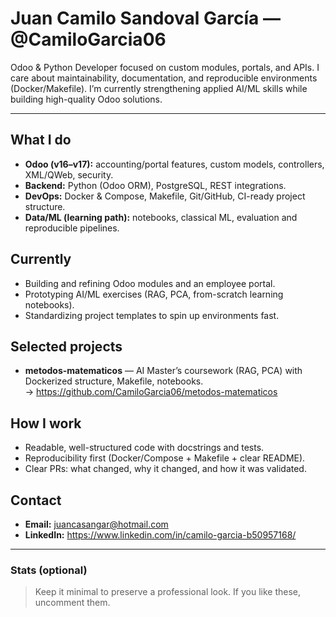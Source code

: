 # Juan Camilo Sandoval García — @CamiloGarcia06

Odoo & Python Developer focused on custom modules, portals, and APIs. I care about maintainability, documentation, and reproducible environments (Docker/Makefile). I’m currently strengthening applied AI/ML skills while building high-quality Odoo solutions.

---

## What I do
- **Odoo (v16–v17):** accounting/portal features, custom models, controllers, XML/QWeb, security.
- **Backend:** Python (Odoo ORM), PostgreSQL, REST integrations.
- **DevOps:** Docker & Compose, Makefile, Git/GitHub, CI-ready project structure.
- **Data/ML (learning path):** notebooks, classical ML, evaluation and reproducible pipelines.

## Currently
- Building and refining Odoo modules and an employee portal.
- Prototyping AI/ML exercises (RAG, PCA, from-scratch learning notebooks).
- Standardizing project templates to spin up environments fast.

## Selected projects
- **metodos-matematicos** — AI Master’s coursework (RAG, PCA) with Dockerized structure, Makefile, notebooks.  
  → https://github.com/CamiloGarcia06/metodos-matematicos

## How I work
- Readable, well-structured code with docstrings and tests.
- Reproducibility first (Docker/Compose + Makefile + clear README).
- Clear PRs: what changed, why it changed, and how it was validated.

## Contact
- **Email:** juancasangar@hotmail.com  
- **LinkedIn:** https://www.linkedin.com/in/camilo-garcia-b50957168/

---

### Stats (optional)
> Keep it minimal to preserve a professional look. If you like these, uncomment them.

<!-- GitHub Stats -->
<!--
![GitHub Stats](https://github-readme-stats.vercel.app/api?username=CamiloGarcia06&show_icons=true&hide_title=true)
-->

<!-- Top Languages (note: repo size can bias this chart) -->
<!--
![Top Languages](https://github-readme-stats.vercel.app/api/top-langs/?username=CamiloGarcia06&layout=compact&langs_count=8&card_width=320)
-->

<!-- Streak (only if you’re consistently active) -->
<!--
![GitHub Streak](https://streak-stats.demolab.com?user=CamiloGarcia06&hide_border=true)
-->

<!-- Contribution Activity Graph (use sparingly) -->
<!--
![Activity Graph](https://github-readme-activity-graph.vercel.app/graph?username=CamiloGarcia06&radius=16&hide_border=true&area=true&custom_title=Contribution%20Activity)
-->
